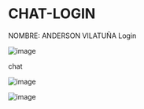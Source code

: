 # CHAT-LOGIN
NOMBRE: ANDERSON VILATUÑA
Login


![image](https://github.com/user-attachments/assets/270c421d-ffa7-4a6e-af2c-055ea78e21fd)

chat 

![image](https://github.com/user-attachments/assets/d766589f-784e-485b-a71f-62bc1d414134)


![image](https://github.com/user-attachments/assets/90265abe-fac2-46af-97c6-fcefc581a50c)

 
